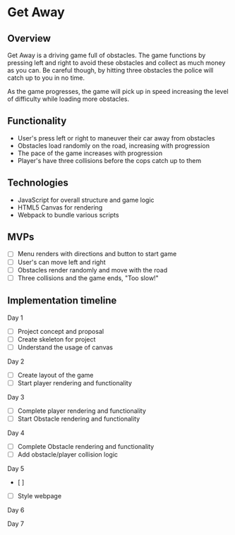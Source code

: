 # Get Away

## Overview
Get Away is a driving game full of obstacles. The game functions by pressing left and right to avoid these obstacles and collect as much money as you can. Be careful though, by hitting three obstacles the police will catch up to you in no time.

As the game progresses, the game will pick up in speed increasing the level of difficulty while loading more obstacles. 

## Functionality
- User's press left or right to maneuver their car away from obstacles
- Obstacles load randomly on the road, increasing with progression
- The pace of the game increases with progression
- Player's have three collisions before the cops catch up to them

## Technologies
- JavaScript for overall structure and game logic
- HTML5 Canvas for rendering
- Webpack to bundle various scripts

## MVPs
- [ ] Menu renders with directions and button to start game
- [ ] User's can move left and right 
- [ ] Obstacles render randomly and move with the road
- [ ] Three collisions and the game ends, "Too slow!"

## Implementation timeline
Day 1
- [ ] Project concept and proposal
- [ ] Create skeleton for project
- [ ] Understand the usage of canvas

Day 2
- [ ] Create layout of the game
- [ ] Start player rendering and functionality

Day 3
- [ ] Complete player rendering and functionality
- [ ] Start Obstacle rendering and functionality

Day 4
- [ ] Complete Obstacle rendering and functionality
- [ ] Add obstacle/player collision logic

Day 5
- [ ] 
- [ ] Style webpage

Day 6

Day 7
